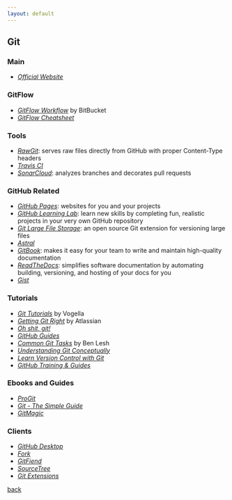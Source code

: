 ```yaml
---
layout: default
---
```


## Git

### Main

* _[Official Website](https://git-scm.com/)_

### GitFlow

* _[GitFlow Workflow](https://www.atlassian.com/git/tutorials/comparing-workflows/gitflow-workflow)_ by BitBucket
* _[GitFlow Cheatsheet](https://danielkummer.github.io/git-flow-cheatsheet/)_

### Tools

* _[RawGit](https://rawgit.com/)_: serves raw files directly from GitHub with proper Content-Type headers
* _[Travis CI](https://travis-ci.org/)_
* _[SonarCloud](https://sonarcloud.io/)_: analyzes branches and decorates pull requests

### GitHub Related

* _[GitHub Pages](https://pages.github.com/)_: websites for you and your projects
* _[GitHub Learning Lab](https://lab.github.com/)_: learn new skills by completing fun, realistic projects in your very own GitHub repository
* _[Git Large File Storage](https://git-lfs.github.com/)_: an open source Git extension for versioning large files
* _[Astral](https://app.astralapp.com/auth)_
* _[GitBook](https://www.gitbook.com/)_: makes it easy for your team to write and maintain high-quality documentation
* _[ReadTheDocs](https://readthedocs.org/)_: simplifies software documentation by automating building, versioning, and hosting of your docs for you
* _[Gist](https://gist.github.com/)_

### Tutorials

* _[Git Tutorials](http://www.vogella.com/tutorials/technology.html)_ by Vogella
* _[Getting Git Right](https://www.atlassian.com/git)_ by Atlassian
* _[Oh shit, git!](http://ohshitgit.com/)_
* _[GitHub Guides](https://guides.github.com/)_
* _[Common Git Tasks](http://www.benlesh.com/2013/11/common-git-tasks-so-i-dont-forget-them.html)_ by Ben Lesh
* _[Understanding Git Conceptually](https://www.sbf5.com/~cduan/technical/git/)_
* _[Learn Version Control with Git](https://www.git-tower.com/learn/git/ebook/en/command-line/introduction)_
* _[GitHub Training & Guides](https://www.youtube.com/channel/UCP7RrmoueENv9TZts3HXXtw)_

### Ebooks and Guides

* _[ProGit](https://git-scm.com/book/en/v2)_
* _[Git - The Simple Guide](http://rogerdudler.github.io/git-guide/)_
* _[GitMagic](http://www-cs-students.stanford.edu/~blynn/gitmagic/index.html)_

### Clients

* _[GitHub Desktop](https://desktop.github.com/)_
* _[Fork](https://git-fork.com/)_
* _[GitFiend](https://gitfiend.com/)_
* _[SourceTree](https://www.sourcetreeapp.com/)_
* _[Git Extensions](https://gitextensions.github.io/)_

[back](../)
